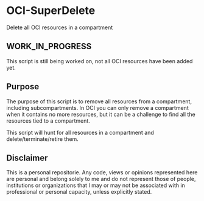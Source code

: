 # OCI-SuperDelete
Delete all OCI resources in a compartment

## WORK_IN_PROGRESS
This script is still being worked on, not all OCI resources have been added yet.

## Purpose
The purpose of this script is to remove all resources from a compartment, including subcompartments. In OCI you can only remove a compartment when it contains no more resources, but it can be a challenge to find all the resources tied to a compartment. 

This script will hunt for all resources in a compartment and delete/terminate/retire them.


## Disclaimer
This is a personal repositorie. Any code, views or opinions represented here are personal and belong solely to me and do not represent those of people, institutions or organizations that I may or may not be associated with in professional or personal capacity, unless explicitly stated.

